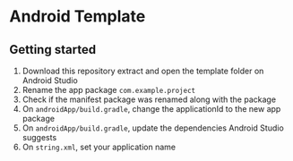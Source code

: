 # Android Template

## Getting started

1. Download this repository extract and open the template folder on Android Studio
2. Rename the app package `com.example.project`
3. Check if the manifest package was renamed along with the package
5. On `androidApp/build.gradle`, change the applicationId to the new app package
6. On `androidApp/build.gradle`, update the dependencies Android Studio suggests
7. On `string.xml`, set your application name